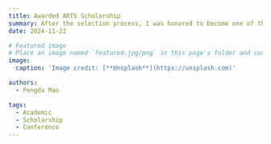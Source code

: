 ```yaml
---
title: Awarded ARTS Scholarship
summary: After the selection process, I was honored to become one of the five recipients of the ARTS Scholarship.
date: 2024-11-22

# Featured image
# Place an image named `featured.jpg/png` in this page's folder and customize its options here.
image:
  caption: 'Image credit: [**Unsplash**](https://unsplash.com)'

authors:
  - Pengda Mao

tags:
  - Academic
  - Scholarship
  - Conference
---
```

